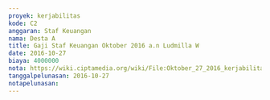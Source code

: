 ```yaml
---
proyek: kerjabilitas
kode: C2
anggaran: Staf Keuangan
nama: Desta A
title: Gaji Staf Keuangan Oktober 2016 a.n Ludmilla W
date: 2016-10-27
biaya: 4000000
nota: https://wiki.ciptamedia.org/wiki/File:Oktober_27_2016_kerjabilitas_C2_gaji_staf_keuangan_ludmilla.jpg
tanggalpelunasan: 2016-10-27
notapelunasan:
---
```

